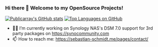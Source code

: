 ### Hi there 👋 Welcome to my OpenSource Projects!

[![Publicarray's GitHub stats](https://github-readme-stats.vercel.app/api?username=publicarray&count_private=true&show_icons=true&cache_seconds=86400&bg_color=30,e96443,904e95&title_color=fff&text_color=fff&icon_color=444)](https://github.com/publicarray/publicarray)
[![Top Languages on GitHub](https://github-readme-stats.vercel.app/api/top-langs/?username=publicarray&layout=compact&hide=html&langs_count=9&cache_seconds=86400&bg_color=30,e96443,904e95&title_color=fff&text_color=fff)](https://github.com/publicarray/publicarray)

- 👨‍💻 I’m currently working on Synology NAS's DSM 7.0 support for 3rd party packages on https://synocommunity.com
- 📫 How to reach me: https://sebastian-schmidt.me/pages/contact/

<!--
Here are some ideas to get you started:

- 🔭 I’m currently working on ...
- 🌱 I’m currently learning ...
- 👯 I’m looking to collaborate on ...
- 🤔 I’m looking for help with ...
- 💬 Ask me about ...
- 📫 How to reach me 
- 😄 Pronouns: ...
- ⚡ Fun fact: ...
-->
